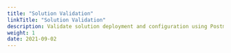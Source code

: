 ```yaml
---
title: "Solution Validation"
linkTitle: "Solution Validation"
description: Validate solution deployment and configuration using Postman , and OpenID certification test
weight: 1
date: 2021-09-02
---
```


